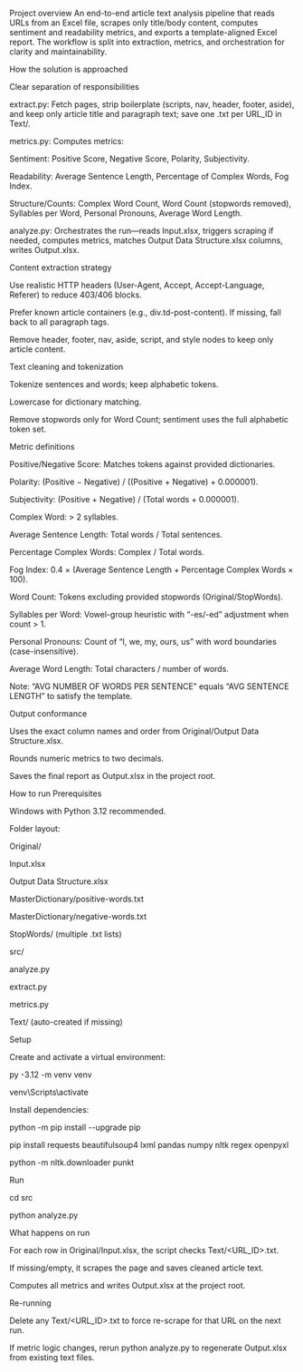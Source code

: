 Project overview
An end-to-end article text analysis pipeline that reads URLs from an Excel file, scrapes only title/body content, computes sentiment and readability metrics, and exports a template-aligned Excel report. The workflow is split into extraction, metrics, and orchestration for clarity and maintainability.

How the solution is approached

Clear separation of responsibilities

extract.py: Fetch pages, strip boilerplate (scripts, nav, header, footer, aside), and keep only article title and paragraph text; save one .txt per URL_ID in Text/.

metrics.py: Computes metrics:

Sentiment: Positive Score, Negative Score, Polarity, Subjectivity.

Readability: Average Sentence Length, Percentage of Complex Words, Fog Index.

Structure/Counts: Complex Word Count, Word Count (stopwords removed), Syllables per Word, Personal Pronouns, Average Word Length.

analyze.py: Orchestrates the run—reads Input.xlsx, triggers scraping if needed, computes metrics, matches Output Data Structure.xlsx columns, writes Output.xlsx.

Content extraction strategy

Use realistic HTTP headers (User-Agent, Accept, Accept-Language, Referer) to reduce 403/406 blocks.

Prefer known article containers (e.g., div.td-post-content). If missing, fall back to all paragraph tags.

Remove header, footer, nav, aside, script, and style nodes to keep only article content.

Text cleaning and tokenization

Tokenize sentences and words; keep alphabetic tokens.

Lowercase for dictionary matching.

Remove stopwords only for Word Count; sentiment uses the full alphabetic token set.

Metric definitions

Positive/Negative Score: Matches tokens against provided dictionaries.

Polarity: (Positive − Negative) / ((Positive + Negative) + 0.000001).

Subjectivity: (Positive + Negative) / (Total words + 0.000001).

Complex Word: > 2 syllables.

Average Sentence Length: Total words / Total sentences.

Percentage Complex Words: Complex / Total words.

Fog Index: 0.4 × (Average Sentence Length + Percentage Complex Words × 100).

Word Count: Tokens excluding provided stopwords (Original/StopWords).

Syllables per Word: Vowel-group heuristic with “-es/-ed” adjustment when count > 1.

Personal Pronouns: Count of “I, we, my, ours, us” with word boundaries (case-insensitive).

Average Word Length: Total characters / number of words.

Note: “AVG NUMBER OF WORDS PER SENTENCE” equals “AVG SENTENCE LENGTH” to satisfy the template.

Output conformance

Uses the exact column names and order from Original/Output Data Structure.xlsx.

Rounds numeric metrics to two decimals.

Saves the final report as Output.xlsx in the project root.

How to run
Prerequisites

Windows with Python 3.12 recommended.

Folder layout:

Original/

Input.xlsx

Output Data Structure.xlsx

MasterDictionary/positive-words.txt

MasterDictionary/negative-words.txt

StopWords/ (multiple .txt lists)

src/

analyze.py

extract.py

metrics.py

Text/ (auto-created if missing)

Setup

Create and activate a virtual environment:

py -3.12 -m venv venv

venv\Scripts\activate

Install dependencies:

python -m pip install --upgrade pip

pip install requests beautifulsoup4 lxml pandas numpy nltk regex openpyxl

python -m nltk.downloader punkt

Run

cd src

python analyze.py

What happens on run

For each row in Original/Input.xlsx, the script checks Text/<URL_ID>.txt.

If missing/empty, it scrapes the page and saves cleaned article text.

Computes all metrics and writes Output.xlsx at the project root.

Re-running

Delete any Text/<URL_ID>.txt to force re-scrape for that URL on the next run.

If metric logic changes, rerun python analyze.py to regenerate Output.xlsx from existing text files.
